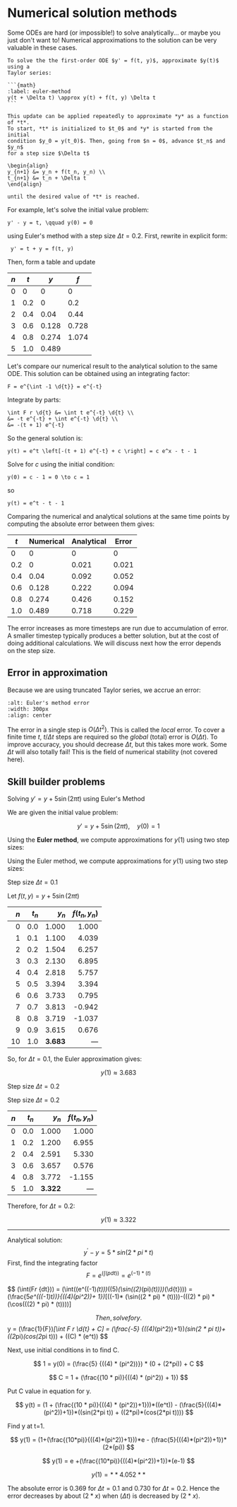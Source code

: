 # Numerical solution methods

Some ODEs are hard (or impossible!) to solve analytically... or maybe you just
don't want to! Numerical approximations to the solution can be very valuable in
these cases.

````{topic} Euler's method
To solve the the first-order ODE $y' = f(t, y)$, approximate $y(t)$ using a
Taylor series:

```{math}
:label: euler-method
y(t + \Delta t) \approx y(t) + f(t, y) \Delta t
```

This update can be applied repeatedly to approximate *y* as a function of *t*.
To start, *t* is initialized to $t_0$ and *y* is started from the initial
condition $y_0 = y(t_0)$. Then, going from $n = 0$, advance $t_n$ and $y_n$
for a step size $\Delta t$

\begin{align}
y_{n+1} &= y_n + f(t_n, y_n) \\
t_{n+1} &= t_n + \Delta t
\end{align}

until the desired value of *t* is reached.
````

For example, let's solve the initial value problem:

```{math}
y' - y = t, \qquad y(0) = 0
```

using Euler's method with a step size $\Delta t = 0.2$. First, rewrite in
explicit form:

```{math}
 y' = t + y = f(t, y)
```

Then, form a table and update

|  $n$ |  $t$   | $y$    | $f$      |
|------|--------|--------|----------|
| 0    | 0      | 0      | 0        |
| 1    | 0.2    | 0      | 0.2      |
| 2    | 0.4    | 0.04   | 0.44     |
| 3    | 0.6    | 0.128  | 0.728    |
| 4    | 0.8    | 0.274  | 1.074    |
| 5    | 1.0    | 0.489  |          |

Let's compare our numerical result to the analytical solution to the same ODE.
This solution can be obtained using an integrating factor:

```{math}
F = e^{\int -1 \d{t}} = e^{-t}
```

Integrate by parts:

```{math}
\int F r \d{t} &= \int t e^{-t} \d{t} \\
&= -t e^{-t} + \int e^{-t} \d{t} \\
&= -(t + 1) e^{-t}
```

So the general solution is:

```{math}
y(t) = e^t \left[-(t + 1) e^{-t} + c \right] = c e^x - t - 1
```

Solve for *c* using the initial condition:

```{math}
y(0) = c - 1 = 0 \to c = 1
```

so

```{math}
y(t) = e^t - t - 1
```

Comparing the numerical and analytical solutions at the same time points by
computing the absolute error between them gives:

 |  $t$   | Numerical | Analytical  | Error |
 |--------|-----------|-------------|-------|
 | 0      | 0         | 0           | 0     |
 | 0.2    | 0         | 0.021       | 0.021 |
 | 0.4    | 0.04      | 0.092       | 0.052 |
 | 0.6    | 0.128     | 0.222       | 0.094 |
 | 0.8    | 0.274     | 0.426       | 0.152 |
 | 1.0    | 0.489     | 0.718       | 0.229 |

The error increases as more timesteps are run due to accumulation of error. A
smaller timestep typically produces a better solution, but at the cost of doing
additional calculations. We will discuss next how the error depends on the step
size.

## Error in approximation

Because we are using truncated Taylor series, we accrue an error:

```{image} ./_images/Euler.png
:alt: Euler's method error
:width: 300px
:align: center
```

The error in a single step is $O(\Delta t^2)$. This is called the *local* error.
To cover a finite time *t*, $t/\Delta t$ steps are required so the *global*
(total) error is $O(\Delta t)$. To improve accuracy, you should decrease $\Delta
t$, but this takes more work. Some $\Delta t$ will also totally fail! This is
the field of numerical stability (not covered here).

## Skill builder problems

Solving $y' = y + 5 \sin(2\pi t)$ using Euler's Method

We are given the initial value problem:

$$
y' = y + 5\sin(2\pi t), \quad y(0) = 1
$$

Using the **Euler method**, we compute approximations for $y(1)$ using two step sizes:

Using the Euler method, we compute approximations for $y(1)$ using two step sizes:

Step size $\Delta t = 0.1$

Let $f(t, y) = y + 5\sin(2\pi t)$

| $n$ | $t_n$ | $y_n$ | $f(t_n, y_n)$ |
|----:|------:|------:|---------------:|
| 0   | 0.0   | 1.000 | 1.000          |
| 1   | 0.1   | 1.100 | 4.039          |
| 2   | 0.2   | 1.504 | 6.257          |
| 3   | 0.3   | 2.130 | 6.895          |
| 4   | 0.4   | 2.818 | 5.757          |
| 5   | 0.5   | 3.394 | 3.394          |
| 6   | 0.6   | 3.733 | 0.795          |
| 7   | 0.7   | 3.813 | -0.942         |
| 8   | 0.8   | 3.719 | -1.037         |
| 9   | 0.9   | 3.615 | 0.676          |
| 10  | 1.0   | **3.683** | —         |

So, for $\Delta t = 0.1$, the Euler approximation gives:

$$
y(1) \approx 3.683
$$

Step size $\Delta t = 0.2$

Step size $\Delta t = 0.2$

| $n$ | $t_n$ | $y_n$ | $f(t_n, y_n)$ |
|----:|------:|------:|---------------:|
| 0   | 0.0   | 1.000 | 1.000          |
| 1   | 0.2   | 1.200 | 6.955          |
| 2   | 0.4   | 2.591 | 5.330          |
| 3   | 0.6   | 3.657 | 0.576          |
| 4   | 0.8   | 3.772 | -1.155         |
| 5   | 1.0   | **3.322** | —         |

Therefore, for $\Delta t = 0.2$:

$$
y(1) \approx 3.322
$$

---

Analytical solution:
$$
y^' - y = 5 * sin(2*pi*t)
$$
First, find the integrating factor
$$
F = e^(\int(p{dt})) = e^{(-1) * (t)}
$$

$$
(\int(F*r* {dt})) = (\int((e^((-1)*(t)))*((5)*(\sin((2)*(pi)*(t))))*(\d{t}))) = (\frac{5*e^(((-1)*t))}{((4)*(pi^2))+ 1})*[((-1)* (\sin((2 * pi) * (t))))-(((2) * pi) * (\cos(((2) * pi) * (t))))]

$$
Then, solve for y. 
$$
y = (\frac{1}{F})*[\int F r \d{t} + C] = (\frac{-5} {((4)*(pi^2))+1})*(sin(2 * pi t))+((2*pi)*(cos(2*pi t))) + ((C) * (e^t))
$$

Next, use initial conditions in to find C.

$$
1 = y(0) = (\frac{5} {((4) * (pi^2))}) * (0 + (2*pi)) + C
$$

$$
C = 1 + (\frac{(10 * pi)}{((4) * (pi^2)) + 1})
$$

Put C value in equation for y.

$$
y(t) = (1 + (\frac{(10 * pi)}{((4) * (pi^2))+1}))*((e^t)) - (\frac{5}{((4)*(pi^2))+1})*((sin(2*pi t)) + ((2*pi)*(cos(2*pi t))))
$$

Find y at t=1.

$$
y(1) = (1+(\frac{(10*pi)}{((4)*(pi^2))+1}))*e - (\frac{5}{((4)*(pi^2))+1})*(2*(pi))
$$

$$
y(1) = e +(\frac{(10*pi)}{((4)*(pi^2))+1})*(e-1)
$$

$$
y(1)= **4.052**
$$

The absolute error is 0.369 for $\Delta t = 0.1$ and 0.730 for $\Delta t = 0.2$. 
Hence the error decreases by about $(2*x)$ when $(\Delta t)$ is decreased by $(2*x)$.